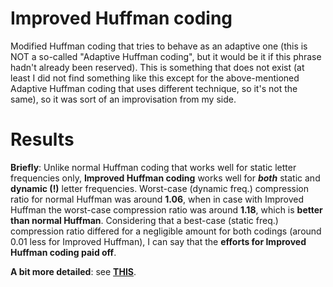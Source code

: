 # Improved Huffman coding

Modified Huffman coding that tries to behave as an adaptive one (this is NOT a so-called "Adaptive Huffman coding", but it would be it if this phrase hadn't already been reserved). This is something that does not exist (at least I did not find something like this except for the above-mentioned Adaptive Huffman coding that uses different technique, so it's not the same), so it was sort of an improvisation from my side.

# Results

**Briefly**: Unlike normal Huffman coding that works well for static letter frequencies only, **Improved Huffman coding** works well for ***both*** static and **dynamic (!)** letter frequencies. Worst-case (dynamic freq.) compression ratio for normal Huffman was around **1.06**, when in case with Improved Huffman the worst-case compression ratio was around **1.18**, which is **better than normal Huffman**. Considering that a best-case (static freq.) compression ratio differed for a negligible amount for both codings (around 0.01 less for Improved Huffman), I can say that the **efforts for Improved Huffman coding paid off**.

**A bit more detailed**: see [**THIS**](https://github.com/MrPatrek/java-improved-huffman-coding/blob/main/presentation.pdf).
